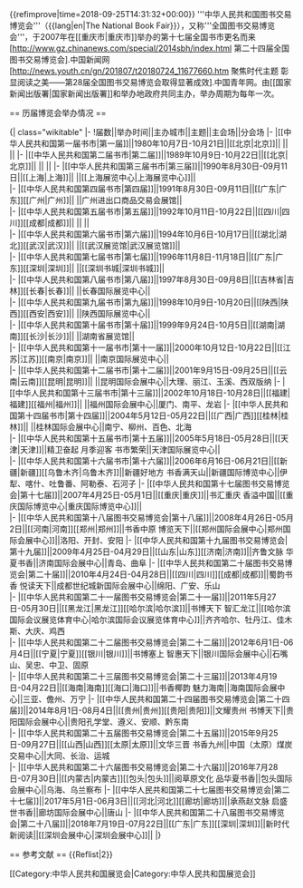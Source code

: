 {{refimprove|time=2018-09-25T14:31:32+00:00}}
'''中华人民共和国图书交易博览会'''（{{lang|en|The National Book Fair}}），又称'''全国图书交易博览会'''，于2007年在[[重庆市|重庆市]]举办的第十七届全国书市更名而来<ref>[http://www.gz.chinanews.com/special/2014sbh/index.html 第二十四届全国图书交易博览会].中国新闻网</ref><ref>[http://news.youth.cn/gn/201807/t20180724_11677660.htm 聚焦时代主题 彰显阅读之美——第28届全国图书交易博览会取得显著成效].中国青年网</ref>。由[[国家新闻出版署|国家新闻出版署]]和举办地政府共同主办，举办周期为每年一次。

== 历届博览会举办情况 ==

{| class="wikitable" 
|- 
!届数||举办时间||主办城市||主题||主会场||分会场
|-
|[[中华人民共和国第一届书市|第一届]]||1980年10月7日-10月21日||[[北京|北京]]|| || || 
|-
|[[中华人民共和国第二届书市|第二届]]||1989年10月9日-10月22日||[[北京|北京]]|| || || 
|-
|[[中华人民共和国第三届书市|第三届]]||1990年8月30日-09月11日||[[上海|上海]]|| ||[[上海展览中心|上海展览中心]]||  
|-
|[[中华人民共和国第四届书市|第四届]]||1991年8月30日-09月11日||[[广东|广东]][[广州|广州]]|| ||广州进出口商品交易会展馆||  
|-
|[[中华人民共和国第五届书市|第五届]]||1992年10月11日-10月22日||[[四川|四川]][[成都|成都]]|| || ||  
|-
|[[中华人民共和国第六届书市|第六届]]||1994年10月6日-10月17日||[[湖北|湖北]][[武汉|武汉]]|| ||[[武汉展览馆|武汉展览馆]]||  
|-
|[[中华人民共和国第七届书市|第七届]]||1996年11月8日-11月18日||[[广东|广东]][[深圳|深圳]]|| ||[[深圳书城|深圳书城]]||  
|-
|[[中华人民共和国第八届书市|第八届]]||1997年8月30日-09月8日||[[吉林省|吉林]][[长春|长春]]|| ||长春国际展览中心||  
|-
|[[中华人民共和国第九届书市|第九届]]||1998年10月9日-10月20日||[[陕西|陕西]][[西安|西安]]|| ||陕西国际展览中心||  
|-
|[[中华人民共和国第十届书市|第十届]]||1999年9月24日-10月5日||[[湖南|湖南]][[长沙|长沙]]|| ||湖南省展览馆||  
|-
|[[中华人民共和国第十一届书市|第十一届]]||2000年10月12日-10月22日||[[江苏|江苏]][[南京|南京]]|| ||南京国际展览中心||  
|-
|[[中华人民共和国第十二届书市|第十二届]]||2001年9月15日-09月25日||[[云南|云南]][[昆明|昆明]]|| ||昆明国际会展中心||大理、丽江、玉溪、西双版纳 
|-
|[[中华人民共和国第十三届书市|第十三届]]||2002年10月18日-10月28日||[[福建|福建]][[福州|福州]]|| ||福州国际会展中心||厦门、南平、龙岩 
|-
|[[中华人民共和国第十四届书市|第十四届]]||2004年5月12日-05月22日||[[广西|广西]][[桂林|桂林]]|| ||桂林国际会展中心||南宁、柳州、百色、北海  
|-
|[[中华人民共和国第十五届书市|第十五届]]||2005年5月18日-05月28日||[[天津|天津]]||精卫奋起 月季迎客 书市繁荣||天津国际展览中心||  
|-
|[[中华人民共和国第十六届书市|第十六届]]||2006年6月16日-06月21日||[[新疆|新疆]][[乌鲁木齐|乌鲁木齐]]||新疆好地方 书香满天山||新疆国际博览中心||伊犁、喀什、吐鲁番、阿勒泰、石河子
|-
|[[中华人民共和国第十七届图书交易博览会|第十七届]]||2007年4月25日-05月1日||[[重庆|重庆]]||书汇重庆 香溢中国||[[重庆国际博览中心|重庆国际博览中心]]||  
|-
|[[中华人民共和国第十八届图书交易博览会|第十八届]]||2008年4月26日-05月2日||[[河南|河南]][[郑州|郑州]]||书香中原 博览天下||[[郑州国际会展中心|郑州国际会展中心]]||洛阳、开封、安阳
|-
|[[中华人民共和国第十九届图书交易博览会|第十九届]]||2009年4月25日-04月29日||[[山东|山东]][[济南|济南]]||齐鲁文脉 华夏书香||济南国际会展中心||青岛、曲阜
|-
|[[中华人民共和国第二十届图书交易博览会|第二十届]]||2010年4月24日-04月28日||[[四川|四川]][[成都|成都]]||蜀韵书香 悦读天下||成都世纪城新国际会展中心||绵阳、广安、乐山  
|-
|[[中华人民共和国第二十一届图书交易博览会|第二十一届]]||2011年5月27日-05月30日||[[黑龙江|黑龙江]][[哈尔滨|哈尔滨]]||书博天下 智汇龙江||[[哈尔滨国际会议展览体育中心|哈尔滨国际会议展览体育中心]]||齐齐哈尔、牡丹江、佳木斯、大庆、鸡西  
|-
|[[中华人民共和国第二十二届图书交易博览会|第二十二届]]||2012年6月1日-06月4日||[[宁夏|宁夏]][[银川|银川]]||书博塞上 智惠天下||银川国际会展中心||石嘴山、吴忠、中卫、固原  
|-
|[[中华人民共和国第二十三届图书交易博览会|第二十三届]]||2013年4月19日-04月22日||[[海南|海南]][[海口|海口]]||书香椰韵 魅力海南||海南国际会展中心||三亚、儋州、万宁
|-
|[[中华人民共和国第二十四届图书交易博览会|第二十四届]]||2014年8月1日-08月4日||[[贵州|贵州]][[贵阳|贵阳]]||文耀贵州 书博天下||贵阳国际会展中心||贵阳孔学堂、遵义、安顺、黔东南  
|-
|[[中华人民共和国第二十五届图书交易博览会|第二十五届]]||2015年9月25日-09月27日||[[山西|山西]][[太原|太原]]||文华三晋 书香九州||中国（太原）煤炭交易中心||大同、长治、运城  
|-
|[[中华人民共和国第二十六届图书交易博览会|第二十六届]]||2016年7月28日-07月30日||[[内蒙古|内蒙古]][[包头|包头]]||阅草原文化 品华夏书香||包头国际会展中心||乌海、乌兰察布 
|-
|[[中华人民共和国第二十七届图书交易博览会|第二十七届]]||2017年5月1日-06月3日||[[河北|河北]][[廊坊|廊坊]]||承燕赵文脉 启盛世书香||廊坊国际会展中心||唐山
|-
|[[中华人民共和国第二十八届图书交易博览会|第二十八届]]||2018年7月19日-07月22日||[[广东|广东]][[深圳|深圳]]||新时代 新阅读||[[深圳会展中心|深圳会展中心]]||
|}

== 参考文献 ==
{{Reflist|2}}

[[Category:中华人民共和国展览会|Category:中华人民共和国展览会]]